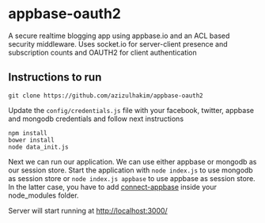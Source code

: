 # appbase-oauth2

A secure realtime blogging app using appbase.io and an ACL based security middleware. Uses socket.io for server-client presence and subscription counts and OAUTH2 for client authentication

## Instructions to run

```
git clone https://github.com/azizulhakim/appbase-oauth2
```

Update the ```config/credentials.js``` file with your facebook, twitter, appbase and mongodb credentials and follow next instructions


```
npm install
bower install
node data_init.js
```

Next we can run our application. We can use either appbase or mongodb as our session store.
Start the application with ```node index.js``` to use mongodb as session store or ```node index.js appbase``` to use appbase as session store. In the latter case, you have to add [connect-appbase](https://github.com/azizulhakim/connect-appbase) inside your node_modules folder.

Server will start running at [http://localhost:3000/](http://localhost:3000/)
